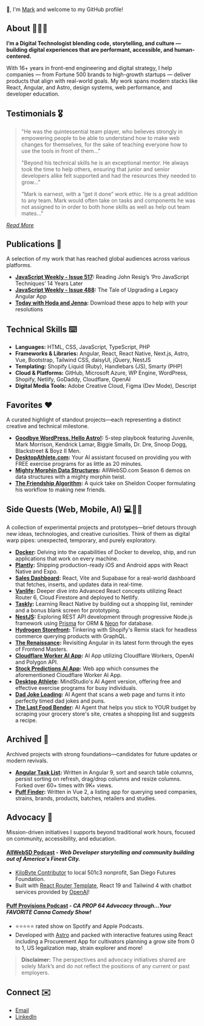 👋, I'm [Mark](https://marklreyes.com) and welcome to my GitHub profile!

## About 👨🏾‍💻
**I’m a Digital Technologist blending code, storytelling, and culture — building digital experiences that are performant, accessible, and human-centered.**

With 16+ years in front-end engineering and digital strategy, I help companies — from Fortune 500 brands to high-growth startups — deliver products that align with real-world goals. My work spans modern stacks like React, Angular, and Astro, design systems, web performance, and developer education.

## Testimonials 🎖️
> "He was the quintessential team player, who believes strongly in empowering people to be able to understand how to make web changes for themselves, for the sake of teaching everyone how to use the tools in front of them..."
> 
> "Beyond his technical skills he is an exceptional mentor. He always took the time to help others, ensuring that junior and senior developers alike felt supported and had the resources they needed to grow..."
>
> 
> "Mark is earnest, with a “get it done” work ethic. He is a great addition to any team. Mark would often take on tasks and components he was not assigned to in order to both hone skills as well as help out team mates..."

<cite>[Read More](https://marklreyes.com/testimonials/)</cite>

## Publications 📰
A selection of my work that has reached global audiences across various platforms.
* **[JavaScript Weekly - Issue 517](https://javascriptweekly.com/issues/517):** Reading John Resig’s ‘Pro JavaScript Techniques’ 14 Years Later
* **[JavaScript Weekly - Issue 488](https://javascriptweekly.com/issues/488):** The Tale of Upgrading a Legacy Angular App
* **[Today with Hoda and Jenna](https://www.marklreyes.com/blog/sleepscore-animated-aura/):** Download these apps to help with your resolutions

## Technical Skills ⌨️
* **Languages:** HTML, CSS, JavaScript, TypeScript, PHP
* **Frameworks & Libraries:** Angular, React, React Native, Next.js, Astro, Vue, Bootstrap, Tailwind CSS, daisyUI, jQuery, NestJS
* **Templating:** Shopify Liquid (Ruby), Handlebars (JS), Smarty (PHP)
* **Cloud & Platforms:** GitHub, Microsoft Azure, WP Engine, WordPress, Shopify, Netlify, GoDaddy, Cloudflare, OpenAI
* **Digital Media Tools:** Adobe Creative Cloud, Figma (Dev Mode), Descript

## Favorites ❤️
A curated highlight of standout projects—each representing a distinct creative and technical milestone.
* **[Goodbye WordPress. Hello Astro!](https://marklreyes.com/blog/goodbye-wordpress-hello-astro/):** 5-step playbook featuring Juvenile, Mark Morrison, Kendrick Lamar, Biggie Smalls, Dr. Dre, Snoop Dogg, Blackstreet &#38; Boyz II Men.
* **[DesktopAthlete.com](https://desktopathlete.com):** Your AI assistant focused on providing you with FREE exercise programs for as little as 20 minutes.
* **[Mighty Morphin Data Structures](https://github.com/marklreyes/mighty-morphin-data-structures):** AllWebSD.com Season 6 demos on data structures with a mighty morphin twist.
* **[The Friendship Algorithm](https://github.com/marklreyes/The-Friendship-Algorithm):** A quick take on Sheldon Cooper formulating his workflow to making new friends.

## Side Quests (Web, Mobile, AI) 💻📱🤖
A collection of experimental projects and prototypes—brief detours through new ideas, technologies, and creative curiosities. Think of them as digital warp pipes: unexpected, temporary, and purely exploratory.
* **[Docker](https://github.com/marklreyes/docker-my-project):** Delving into the capabilities of Docker to develop, ship, and run applications that work on every machine. 
* **[Plantly](https://github.com/marklreyes/plantly):** Shipping production-ready iOS and Android apps with React Native and Expo.
* **[Sales Dashboard](https://github.com/marklreyes/sales-dashboard-supabase):** React, Vite and Supabase for a real-world dashboard that fetches, inserts, and updates data in real-time.
* **[Vanlife](https://github.com/marklreyes/van-life):** Deeper dive into Advanced React concepts utilizing React Router 6, Cloud Firestore and deployed to Netlify.
* **[Taskly](https://github.com/marklreyes/taskly):** Learning React Native by building out a shopping list, reminder and a bonus blank screen for prototyping.
* **[NestJS](https://github.com/marklreyes/NestJS-restapi):** Exploring REST API development through progressive Node.js framework using [Prisma](https://www.prisma.io/) for ORM & [Neon](https://neon.tech/) for database.
* **[Hydrogen Storefront](https://github.com/marklreyes/hydrogen-storefront):** Tinkering with Shopify's Remix stack for headless commerce querying products with GraphQL.
* **[The Renaissance](https://github.com/marklreyes/angular-fundamentals-lessons):** Revisiting Angular in its latest form through the eyes of Frontend Masters.
* **[Cloudflare Worker AI App](https://github.com/marklreyes/AI-App):** AI App utilizing Cloudflare Workers, OpenAI and Polygon API.
* **[Stock Predictions AI App](https://github.com/marklreyes/stock-predictions-ai-app-main):** Web app which consumes the aforementioned Cloudflare Worker AI App.
* **[Desktop Athlete](https://app.mindstudio.ai/agents/dad-joke-loading-ai-agent-8cdc542e):** MindStudio's AI Agent version, offering free and effective exercise programs for busy individuals.
* **[Dad Joke Loading](https://app.mindstudio.ai/agents/desktop-athlete-ai-agent-1c20b44f):** AI Agent that scans a web page and turns it into perfectly timed dad jokes and puns.
* **[The Last Food Bender](https://app.mindstudio.ai/agents/the-last-food-bender-f1606ac8):** AI Agent that helps you stick to YOUR budget by scraping your grocery store's site, creates a shopping list and suggests a recipe.



## Archived 📌
Archived projects with strong foundations—candidates for future updates or modern revivals.
* **[Angular Task List](https://github.com/marklreyes/angular-tasklist-ng9):** Written in Angular 9, sort and search table columns, persist sorting on refresh, drag/drop columns and resize columns. Forked over 60+ times with 9K+ views.
* **[Puff Finder](https://github.com/marklreyes/puff-provisions-puff-finder):** Written in Vue 2, a listing app for querying seed companies, strains, brands, products, batches, retailers and studies. 

## Advocacy 📣
Mission-driven initiatives I supports beyond traditional work hours, focused on community, accessibility, and education.

#### [AllWebSD Podcast](https://allwebsd.com/) - *Web Developer storytelling and community building out of America's Finest City.*

- [KiloByte Contributor](https://sdfutures.org/support-sdff) to local 501c3 nonprofit, San Diego Futures Foundation.
- Built with [React Router Template](https://github.com/netlify/react-router-template), React 19 and Tailwind 4 with chatbot services provided by [OpenAI](https://allwebsd.com/chat)!

#### [Puff Provisions Podcast](https://puffprovisions.com/) - *CA PROP 64 Advocacy through...Your FAVORITE Canna Comedy Show!*

- ⭐️⭐️⭐️⭐️⭐️ rated show on Spotify and Apple Podcasts. 
- Developed with [Astro](https://astro.build/) and packed with interactive features using React including a Procurement App for cultivators planning a grow site from 0 to 1, US legalization map, strain explorer and more! 

> **Disclaimer:** The perspectives and advocacy initiatives shared are solely Mark’s and do not reflect the positions of any current or past employers.

## Connect ✉️
* [Email](https://marklreyes.com/contact/)
* [LinkedIn](https://www.linkedin.com/in/marklreyes)



<!--
**marklreyes/marklreyes** is a ✨ _special_ ✨ repository because its `README.md` (this file) appears on your GitHub profile.

Here are some ideas to get you started:

- 🔭 I’m currently working on ...
- 🌱 I’m currently learning ...
- 👯 I’m looking to collaborate on ...
- 🤔 I’m looking for help with ...
- 💬 Ask me about ...
- 📫 How to reach me: ...
- 😄 Pronouns: ...
- ⚡ Fun fact: ...
-->

